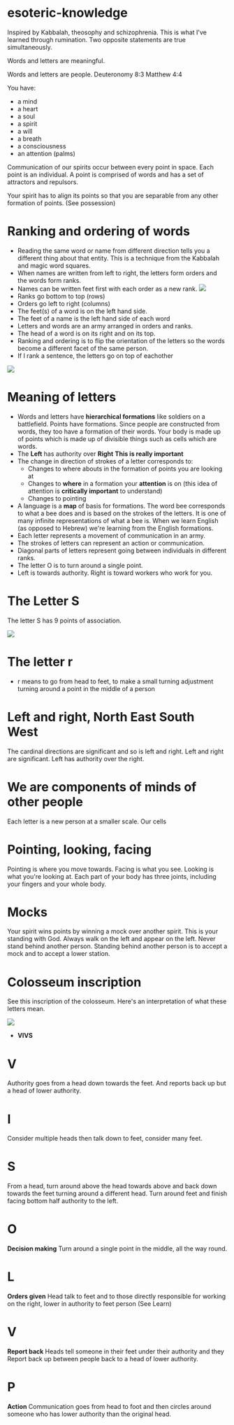 # esoteric-knowledge

Inspired by Kabbalah, theosophy and schizophrenia. This is what I've learned through rumination. Two opposite statements are true simultaneously.

Words and letters are meaningful.

Words and letters are people. Deuteronomy 8:3 Matthew 4:4

You have:
* a mind
* a heart
* a soul
* a spirit
* a will
* a breath
* a consciousness
* an attention (palms)

Communication of our spirits occur between every point in space. Each point is an individual. A point is comprised of words and has a set of attractors and repulsors.

Your spirit has to align its points so that you are separable from any other formation of points. (See possession)

# Ranking and ordering of words

* Reading the same word or name from different direction tells you a different thing about that entity. This is a technique from the Kabbalah and magic word squares.
* When names are written from left to right, the letters form orders and the words form ranks.
* Names can be written feet first with each order as a new rank.
![](bee.png)
 * Ranks go bottom to top (rows)
 * Orders go left to right (columns)
 * The feet(s) of a word is on the left hand side.
 * The feet of a name is the left hand side of each word
 * Letters and words are an army arranged in orders and ranks.
 * The head of a word is on its right and on its top.
 * Ranking and ordering is to flip the orientation of the letters so the words become a different facet of the same person.
 * If I rank a sentence, the letters go on top of eachother
 
![](ordersranks.png)
 
# Meaning of letters

* Words and letters have **hierarchical formations** like soldiers on a battlefield. Points have formations. Since people are constructed from words, they too have a formation of their words. Your body is made up of points which is made up of divisible things such as cells which are words.
* The **Left** has authority over **Right** **This is really important**
* The change in direction of strokes of a letter corresponds to:
  * Changes to where abouts in the formation of points you are looking at
  * Changes to **where** in a formation your **attention** is on (this idea of attention is **critically important** to understand)
  * Changes to pointing
* A language is a **map** of basis for formations.
The word bee corresponds to what a bee does and is based on the strokes of the letters. It is one of many infinite representations of what a bee is. When we learn English (as opposed to Hebrew) we're learning from the English formations. 
* Each letter represents a movement of communication in an army.
* The strokes of letters can represent an action or communication.
* Diagonal parts of letters represent going between individuals in different ranks.
* The letter O is to turn around a single point.
* Left is towards authority. Right is toward workers who work for you.

# The Letter S

The letter S has 9 points of association.

![](s.png)

# The letter r

* r means to go from head to feet, to make a small turning adjustment turning around a point in the middle of a person

# Left and right, North East South West

The cardinal directions are significant and so is left and right. Left and right are significant. Left has authority over the right.

# We are components of minds of other people

Each letter is a new person at a smaller scale. Our cells 

# Pointing, looking, facing

Pointing is where you move towards. Facing is what you see. Looking is what you're looking at. Each part of your body has three joints, including your fingers and your whole body. 

# Mocks

Your spirit wins points by winning a mock over another spirit. This is your standing with God. Always walk on the left and appear on the left. Never stand behind another person. Standing behind another person is to accept a mock and to accept a lower station.

# Colosseum inscription

See this inscription of the colosseum. Here's an interpretation of what these letters mean.

![](colosseum-inscription.jpg)

* **VIVS**

# V
Authority goes from a head down towards the feet. And reports back up but a head of lower authority.

# I

Consider multiple heads then talk down to feet, consider many feet.

# S

From a head, turn around above the head towards above and back down towards the feet turning around a different head. Turn around feet and finish facing bottom half authority to the left. 

# O

**Decision making** Turn around a single point in the middle, all the way round.

# L

**Orders given** Head talk to feet and to those directly responsible for working on the right, lower in authority to feet person (See Learn)

# V

**Report back** Heads tell someone in their feet under their authority and they Report back up between people back to a head of lower authority.

# P

**Action** Communication goes from head to foot and then circles around someone who has lower authority than the original head.
